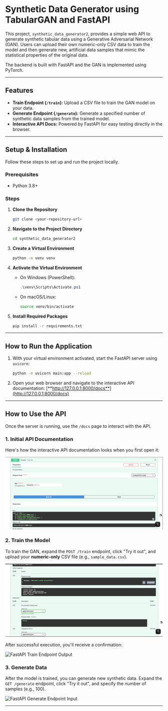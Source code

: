 # Synthetic Data Generator using TabularGAN and FastAPI

This project, `synthetic_data_generator2`, provides a simple web API to generate synthetic tabular data using a Generative Adversarial Network (GAN). Users can upload their own numeric-only CSV data to train the model and then generate new, artificial data samples that mimic the statistical properties of the original data.

The backend is built with FastAPI and the GAN is implemented using PyTorch.

---

## Features

-   **Train Endpoint (`/train`):** Upload a CSV file to train the GAN model on your data.
-   **Generate Endpoint (`/generate`):** Generate a specified number of synthetic data samples from the trained model.
-   **Interactive API Docs:** Powered by FastAPI for easy testing directly in the browser.

---

## Setup & Installation

Follow these steps to set up and run the project locally.

### Prerequisites

-   Python 3.8+

### Steps

1.  **Clone the Repository**
    ```bash
    git clone <your-repository-url>
    ```

2.  **Navigate to the Project Directory**
    ```bash
    cd synthetic_data_generator2
    ```

3.  **Create a Virtual Environment**
    ```bash
    python -m venv venv
    ```

4.  **Activate the Virtual Environment**
    -   On Windows (PowerShell):
        ```powershell
        .\venv\Scripts\Activate.ps1
        ```
    -   On macOS/Linux:
        ```bash
        source venv/bin/activate
        ```

5.  **Install Required Packages**
    ```bash
    pip install -r requirements.txt
    ```

---

## How to Run the Application

1.  With your virtual environment activated, start the FastAPI server using `uvicorn`:
    ```bash
    python -m uvicorn main:app --reload
    ```

2.  Open your web browser and navigate to the interactive API documentation:
    [**http://127.0.0.1:8000/docs**](http://127.0.0.1:8000/docs)

---

## How to Use the API

Once the server is running, use the `/docs` page to interact with the API.

### 1. Initial API Documentation

Here's how the interactive API documentation looks when you first open it:

![FastAPI Docs Initial View](Get1.png)

### 2. Train the Model

To train the GAN, expand the `POST /train` endpoint, click "Try it out", and upload your **numeric-only** CSV file (e.g., `sample_data.csv`).

![FastAPI Train Endpoint Input](Get2.png)

After successful execution, you'll receive a confirmation:

![FastAPI Train Endpoint Output](C:\Users\khush\OneDrive\Pictures\Generate1.png)

### 3. Generate Data

After the model is trained, you can generate new synthetic data. Expand the `GET /generate` endpoint, click "Try it out", and specify the number of samples (e.g., 100).

![FastAPI Generate Endpoint Input](C:\Users\khush\OneDrive\Pictures\Generate2.png)



---
